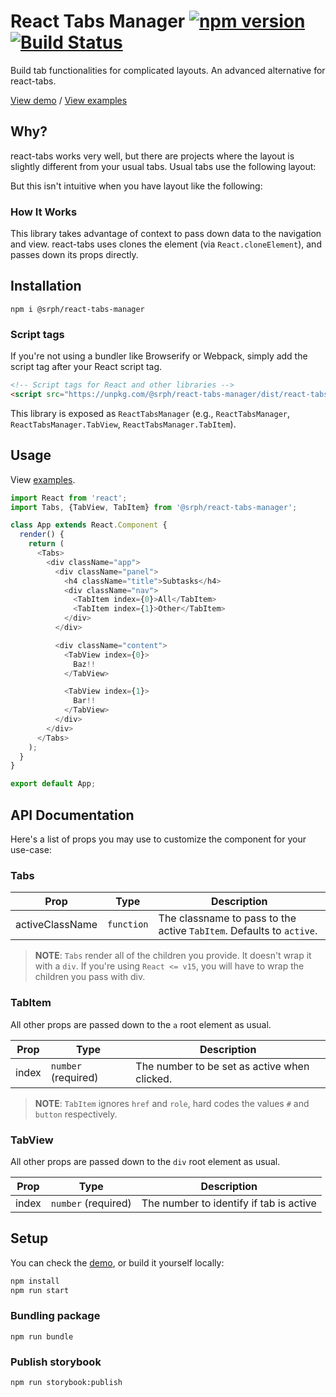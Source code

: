 # React Tabs Manager [![npm version](https://img.shields.io/npm/v/@srph/react-tabs-manager.svg?style=flat-square)](https://npmjs.com/packages/@srph/react-tabs-manager) [![Build Status](https://img.shields.io/travis/srph/react-tabs-manager.svg?style=flat-square)](https://travis-ci.org/srph/react-tabs-manager?branch=master)
Build tab functionalities for complicated layouts. An advanced alternative for react-tabs.

[View demo](http://usher-diana-72251.netlify.com) / [View examples](storybook/tabs-manager.js)

## Why?
react-tabs works very well, but there are projects where the layout is slightly different from your usual tabs. Usual tabs use the following layout:
<!-- Insert Image -->

But this isn't intuitive when you have layout like the following:
<!-- Insert Image -->

### How It Works

This library takes advantage of context to pass down data to the navigation and view. react-tabs uses clones the element (via `React.cloneElement`), and passes down its props directly.

## Installation
```
npm i @srph/react-tabs-manager
```

### Script tags
If you're not using a bundler like Browserify or Webpack, simply add the script tag after your React script tag.

```html
<!-- Script tags for React and other libraries -->
<script src="https://unpkg.com/@srph/react-tabs-manager/dist/react-tabs-manager.min.js"></script>
```

This library is exposed as `ReactTabsManager` (e.g., `ReactTabsManager`, `ReactTabsManager.TabView`, `ReactTabsManager.TabItem`).

## Usage
View [examples](storybook/tabs-manager.js).

```js
import React from 'react';
import Tabs, {TabView, TabItem} from '@srph/react-tabs-manager';

class App extends React.Component {
  render() {
    return (
      <Tabs>
        <div className="app">
          <div className="panel">
            <h4 className="title">Subtasks</h4>
            <div className="nav">
              <TabItem index={0}>All</TabItem>
              <TabItem index={1}>Other</TabItem>
            </div>
          </div>

          <div className="content">
            <TabView index={0}>
              Baz!! 
            </TabView>

            <TabView index={1}>
              Bar!!
            </TabView>
          </div>
        </div>
      </Tabs>
    );
  }
}

export default App;
```

## API Documentation
Here's a list of props you may use to customize the component for your use-case:

### Tabs

| Prop  | Type | Description |
| ----- | ---- | ----------- |
| activeClassName | `function` | The classname to pass to the active `TabItem`. Defaults to `active`. |

> **NOTE**: `Tabs` render all of the children you provide. It doesn't wrap it with a `div`. If you're using `React <= v15`, you will have to wrap the children you pass with div.

### TabItem

All other props are passed down to the `a` root element as usual.

| Prop  | Type | Description |
| ----- | ---- | ----------- |
| index | `number` (required) | The number to be set as active when clicked. |

> **NOTE**: `TabItem` ignores `href` and `role`, hard codes the values `#` and `button` respectively.

### TabView

All other props are passed down to the `div` root element as usual.

| Prop  | Type | Description |
| ----- | ---- | ----------- |
| index | `number` (required) | The number to identify if tab is active |

## Setup
You can check the [demo](http://usher-diana-72251.netlify.com), or build it yourself locally:
```bash
npm install
npm run start
```

### Bundling package
```
npm run bundle
```

### Publish storybook
```
npm run storybook:publish
```
